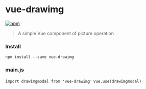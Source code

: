 # vue-drawimg

[![npm](https://img.shields.io/npm/v/vue-drawimg)](https://www.npmjs.com/package/vue-drawimg/)


> A simple Vue component of picture operation

### Install

```npm install --save vue-drawimg```

### main.js

`import drawimgmodal from 'vue-drawimg'`
`Vue.use(drawimgmodal)`

